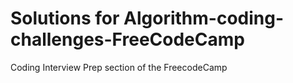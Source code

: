 # Solutions for Algorithm-coding-challenges-FreeCodeCamp
Coding Interview Prep section of the FreecodeCamp
